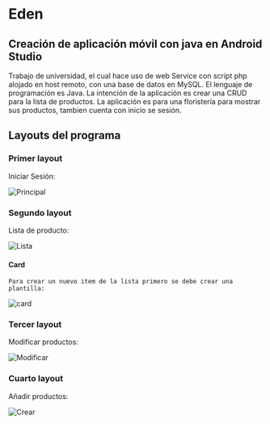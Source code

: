 # Eden
## Creación de aplicación móvil con java en Android Studio
Trabajo de universidad, el cual hace uso de web Service con script php alojado en host remoto, con una base de datos en MySQL. El lenguaje de programación es Java.
La intención de la aplicación es crear una CRUD para la lista de productos. La aplicación es para una floristería para mostrar sus productos, tambien cuenta con inicio se sesión.

## Layouts del programa 
### Primer layout
Iniciar Sesión:

![Principal](https://github.com/Stevenjsg/Eden/tree/master/screenshot/iniciarSesion.png "activity_main.xml") 

### Segundo layout
Lista de producto:

![Lista](https://github.com/Stevenjsg/Eden/tree/master/screenshot/listProduct.png "activity_client.xml")

#### Card
    Para crear un nuevo item de la lista primero se debe crear una plantilla:

![card](https://github.com/Stevenjsg/Eden/tree/master/screenshot/card.png "tarjeta.xml") 

### Tercer layout
Modificar productos:

![Modificar](https://github.com/Stevenjsg/Eden/tree/master/screenshot/updateProc.png "fragment_edit.xml") 

### Cuarto layout
Añadir productos:

![Crear](https://github.com/Stevenjsg/Eden/tree/master/screenshot/addProduct.png "fragment_edit.xml") 
